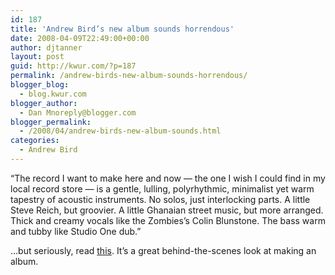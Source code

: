 ```yaml
---
id: 187
title: 'Andrew Bird’s new album sounds horrendous'
date: 2008-04-09T22:49:00+00:00
author: djtanner
layout: post
guid: http://kwur.com/?p=187
permalink: /andrew-birds-new-album-sounds-horrendous/
blogger_blog:
  - blog.kwur.com
blogger_author:
  - Dan Mnoreply@blogger.com
blogger_permalink:
  - /2008/04/andrew-birds-new-album-sounds.html
categories:
  - Andrew Bird
---
```

<div class="pf-content">
  <p>
    “The record I want to make here and now — the one I wish I could find in my local record store — is a gentle, lulling, polyrhythmic, minimalist yet warm tapestry of acoustic instruments. No solos, just interlocking parts. A little Steve Reich, but groovier. A little Ghanaian street music, but more arranged. Thick and creamy vocals like the Zombies’s Colin Blunstone. The bass warm and tubby like Studio One dub.”
  </p>
  
  <p>
    …but seriously, read <a href="http://measureformeasure.blogs.nytimes.com/2008/04/08/natural-history/index.html?hp">this</a>. It’s a great behind-the-scenes look at making an album.
  </p>
</div>